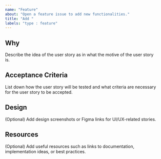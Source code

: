 ```yaml
---
name: "Feature"
about: "Open a feature issue to add new functionalities."
title: "Add "
labels: "type : feature"
---
```


## Why

Describe the idea of the user story as in what the motive of the user story is.

## Acceptance Criteria

List down how the user story will be tested and what criteria are necessary for the user story to be accepted.

## Design

(Optional) Add design screenshots or Figma links for UI/UX-related stories.

## Resources

(Optional) Add useful resources such as links to documentation, implementation ideas, or best practices.
